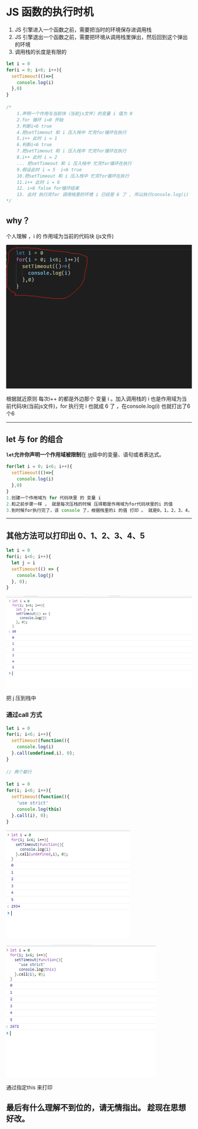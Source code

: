 # JS 函数的执行时机

1. JS 引擎进入一个函数之前，需要把当时的环境保存进调用栈
2.  JS 引擎退出一个函数之前，需要把环境从调用栈里弹出，然后回到这个弹出的环境
3.  调用栈的长度是有限的

```javascript
let i = 0
for(i = 0; i<6; i++){
  setTimeout(()=>{
    console.log(i)
  },0)
}

/*
	1.声明一个作用与当前块（当前js文件）的变量 i 值为 0
	2.for 循环 i=0 开始
	3.判断i<6 true
	4.把setTimeout 和 i 压入栈中 忙完for循环在执行
	5.i++ 此时 i = 1
	6.判断i<6 true
	7.把setTimeout 和 i 压入栈中 忙完for循环在执行
	8.i++ 此时 i = 2
	... 把setTimeout 和 i 压入栈中 忙完for循环在执行
	9.假设此时 i = 5  i<6 true
	10.把setTimeout 和 i 压入栈中 忙完for循环在执行
	11.i++ 此时 i = 6
	12. i<6 false for循环结束
	13. 此时 执行完for 调用栈里的环境 i 已经是 6 了 , 所以执行console.log(i) 会打出 6 执行 6次 6个6
*/
```

## why？

个人理解 ，i 的 作用域为当前的代码块 (js文件)

 ![image-20211209215604173](https://raw.githubusercontent.com/zhangdaochang/imagesBed/master/images/202112092156601.png)

根据就近原则 每次i++ 的都是外边那个 变量 i 。加入调用栈的 i 也是作用域为当前代码块(当前js文件)，for 执行完 i 也就成 6 了  ，在console.log(i) 也就打出了6个6

------

## let 与 for 的组合

**`let`**允许你声明一个作用域被**限制**在 [`块`](https://developer.mozilla.org/zh-CN/docs/Web/JavaScript/Reference/Statements/block)级中的变量、语句或者表达式。

```javascript
for(let i = 0; i<6; i++){
  setTimeout(()=>{
    console.log(i)
  },0)
}
1.创建一个作用域为 for 代码块里 的 变量 i
2.和之前步骤一样 ， 就是每次压栈的时候 压得都是作用域为for代码块里的i 的值
3.到时候for执行完了，该 console 了，根据栈里的i 的值 打印 。 就是0，1，2，3，4，5
```





------



## 其他方法可以打印出 0、1、2、3、4、5



```javascript
let i = 0
for(i; i<6; i++){
  let j = i
  setTimeout(() => {
    console.log(j)
  }, 0);
}
```

![image-20211209225417673](https://raw.githubusercontent.com/zhangdaochang/imagesBed/master/images/202112092254732.png)

把 j 压到栈中



### 通过call 方式

```javascript
let i = 0
for(i; i<6; i++){
  setTimeout(function(){
    console.log(i)
  }.call(undefined,i), 0);
}

// 两个都行

let i = 0
for(i; i<6; i++){
  setTimeout(function(){
    'use strict'
    console.log(this)
  }.call(i), 0);
}
```

![image-20211209231131342](https://raw.githubusercontent.com/zhangdaochang/imagesBed/master/images/202112092311273.png)

![image-20211209231105003](https://raw.githubusercontent.com/zhangdaochang/imagesBed/master/images/202112092311026.png)



通过指定this 来打印





## 最后有什么理解不到位的，请无情指出。 趁现在思想好改。















